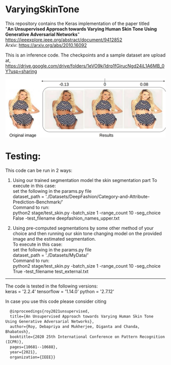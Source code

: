 # VaryingSkinTone

This repository contains the Keras implementation of the paper titled <br>
"**An Unsupervised Approach towards Varying Human Skin Tone Using Generative Adversarial Networks**"
https://ieeexplore.ieee.org/abstract/document/9412852
<br>
Arxiv: https://arxiv.org/abs/2010.16092

This is an inference code. 
The checkpoints and a sample dataset are upload at,
https://drive.google.com/drive/folders/1eVO9ki1drp1fGjrucNgd24iL1A6MB_0Y?usp=sharing

![plot](./demo.png)


Testing:
=============================================================================================================
This code can be run in 2 ways: 
1. Using our trained segmentation model the skin segmentation part
    To execute in this case:<br>
    set the following in the params.py file <br>
        dataset_path = './Datasets/DeepFashion/Category-and-Attribute-Prediction-Benchmark/'<br>
    Command to run:<br>
        python2 stage/test_skin.py -batch_size 1 -range_count 10 -seg_choice False -test_filename deepfashion_names_upper.txt<br>

3. Using pre-computed segmentations by some other method of your choice and then running our skin tone changing model on the provided image and the estimated segmentation.<br>
    To execute in this case:<br>
    set the following in the params.py file <br>
        dataset_path = './Datasets/MyData/'<br>
    Command to run:<br>
        python2 stage/test_skin.py -batch_size 1 -range_count 10 -seg_choice True -test_filename test_external.txt<br>


--------------------------------------------------------------------------------------------------------------
The code is tested in the following versions:<br>
keras = '2.2.4'
tensorflow = '1.14.0'
python = '2.7.12'


In case you use this code please consider citing

      @inproceedings{roy2021unsupervised,
      title={An Unsupervised Approach towards Varying Human Skin Tone Using Generative Adversarial Networks},
      author={Roy, Debapriya and Mukherjee, Diganta and Chanda, Bhabatosh},
      booktitle={2020 25th International Conference on Pattern Recognition (ICPR)},
      pages={10681--10688},
      year={2021},
      organization={IEEE}}
